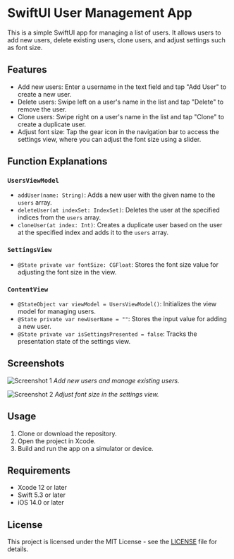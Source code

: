 # SwiftUI User Management App

This is a simple SwiftUI app for managing a list of users. It allows users to add new users, delete existing users, clone users, and adjust settings such as font size.

## Features

- Add new users: Enter a username in the text field and tap "Add User" to create a new user.
- Delete users: Swipe left on a user's name in the list and tap "Delete" to remove the user.
- Clone users: Swipe right on a user's name in the list and tap "Clone" to create a duplicate user.
- Adjust font size: Tap the gear icon in the navigation bar to access the settings view, where you can adjust the font size using a slider.

## Function Explanations

### `UsersViewModel`

- `addUser(name: String)`: Adds a new user with the given name to the `users` array.
- `deleteUser(at indexSet: IndexSet)`: Deletes the user at the specified indices from the `users` array.
- `cloneUser(at index: Int)`: Creates a duplicate user based on the user at the specified index and adds it to the `users` array.

### `SettingsView`

- `@State private var fontSize: CGFloat`: Stores the font size value for adjusting the font size in the view.

### `ContentView`

- `@StateObject var viewModel = UsersViewModel()`: Initializes the view model for managing users.
- `@State private var newUserName = ""`: Stores the input value for adding a new user.
- `@State private var isSettingsPresented = false`: Tracks the presentation state of the settings view.

## Screenshots

![Screenshot 1](screenshots/screenshot1.png)
*Add new users and manage existing users.*

![Screenshot 2](screenshots/screenshot2.png)
*Adjust font size in the settings view.*

## Usage

1. Clone or download the repository.
2. Open the project in Xcode.
3. Build and run the app on a simulator or device.

## Requirements

- Xcode 12 or later
- Swift 5.3 or later
- iOS 14.0 or later

## License

This project is licensed under the MIT License - see the [LICENSE](LICENSE) file for details.

